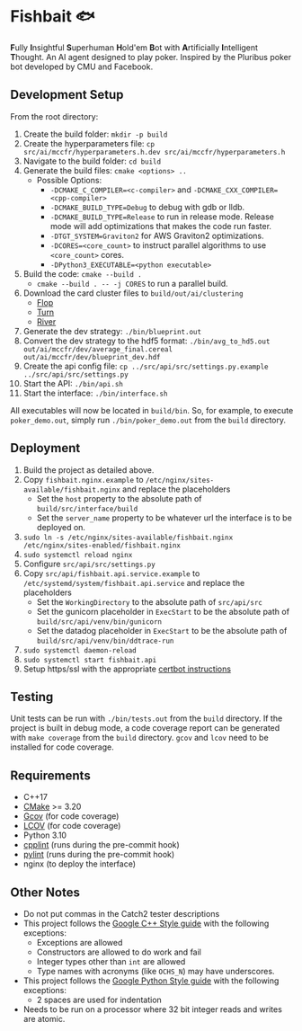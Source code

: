 # Fishbait 🐟
**F**ully **I**nsightful **S**uperhuman **H**old'em **B**ot with
**A**rtificially **I**ntelligent **T**hought. An AI agent designed to play
poker. Inspired by the Pluribus poker bot developed by CMU and Facebook.

## Development Setup
From the root directory:

1. Create the build folder: `mkdir -p build`
2. Create the hyperparameters file: `cp src/ai/mccfr/hyperparameters.h.dev src/ai/mccfr/hyperparameters.h`
3. Navigate to the build folder: `cd build`
4. Generate the build files: `cmake <options> ..`
    * Possible Options:
      * `-DCMAKE_C_COMPILER=<c-compiler>` and
        `-DCMAKE_CXX_COMPILER=<cpp-compiler>`
      * `-DCMAKE_BUILD_TYPE=Debug` to debug with gdb or lldb.
      * `-DCMAKE_BUILD_TYPE=Release` to run in release mode. Release mode
        will add optimizations that makes the code run faster.
      * `-DTGT_SYSTEM=Graviton2` for AWS Graviton2 optimizations.
      * `-DCORES=<core_count>` to instruct parallel algorithms to use
        `<core_count>` cores.
      * `-DPython3_EXECUTABLE=<python executable>`
5. Build the code: `cmake --build .`
    * `cmake --build . -- -j CORES` to run a parallel build.
6. Download the card cluster files to `build/out/ai/clustering`
    * [Flop](https://drive.google.com/file/d/1Q_9M-KGe0855QksD6sro9DI0V4aUwyk9/view?usp=sharing)
    * [Turn](https://drive.google.com/file/d/1KRE-eHi8ryvrnbBjCNCGVTujuCLi9hKz/view?usp=sharing)
    * [River](https://drive.google.com/file/d/1qNSfJKBzAZ2CQGYvplQqjAXPHIkbe3sI/view?usp=sharing)
7. Generate the dev strategy: `./bin/blueprint.out`
8. Convert the dev strategy to the hdf5 format: `./bin/avg_to_hd5.out out/ai/mccfr/dev/average_final.cereal out/ai/mccfr/dev/blueprint_dev.hdf`
9. Create the api config file: `cp ../src/api/src/settings.py.example ../src/api/src/settings.py`
10. Start the API: `./bin/api.sh`
10. Start the interface: `./bin/interface.sh`

All executables will now be located in `build/bin`. So, for example, to execute
`poker_demo.out`, simply run `./bin/poker_demo.out` from the `build` directory.

## Deployment
1. Build the project as detailed above.
2. Copy `fishbait.nginx.example` to
   `/etc/nginx/sites-available/fishbait.nginx` and replace the placeholders
    * Set the `host` property to the absolute path of
      `build/src/interface/build`
    * Set the `server_name` property to be whatever url the interface is to be
      deployed on.
3. `sudo ln -s /etc/nginx/sites-available/fishbait.nginx /etc/nginx/sites-enabled/fishbait.nginx`
4. `sudo systemctl reload nginx`
5. Configure `src/api/src/settings.py`
6. Copy `src/api/fishbait.api.service.example` to
   `/etc/systemd/system/fishbait.api.service` and replace the placeholders
    * Set the `WorkingDirectory` to the absolute path of `src/api/src`
    * Set the gunicorn placeholder in `ExecStart` to be the absolute path of
      `build/src/api/venv/bin/gunicorn`
    * Set the datadog placeholder in `ExecStart` to be the absolute path of
      `build/src/api/venv/bin/ddtrace-run`
7. `sudo systemctl daemon-reload`
8. `sudo systemctl start fishbait.api`
9. Setup https/ssl with the appropriate
   [certbot instructions](https://certbot.eff.org/)

## Testing
Unit tests can be run with `./bin/tests.out` from the `build` directory.
If the project is built in debug mode, a code coverage report can be generated
with `make coverage` from the `build` directory. `gcov` and `lcov` need to be
installed for code coverage.

## Requirements
- C++17
- [CMake](https://cmake.org) >= 3.20
- [Gcov](https://gcc.gnu.org/onlinedocs/gcc/Gcov.html) (for code coverage)
- [LCOV](http://ltp.sourceforge.net/coverage/lcov.php) (for code coverage)
- Python 3.10
- [cpplint](https://github.com/cpplint/cpplint) (runs during the pre-commit
  hook)
- [pylint](https://pylint.org) (runs during the pre-commit hook)
- nginx (to deploy the interface)

## Other Notes
* Do not put commas in the Catch2 tester descriptions
* This project follows the [Google C++ Style guide](https://google.github.io/styleguide/cppguide.html)
  with the following exceptions:
  * Exceptions are allowed
  * Constructors are allowed to do work and fail
  * Integer types other than `int` are allowed
  * Type names with acronyms (like `OCHS_N`) may have underscores.
* This project follows the [Google Python Style guide](https://google.github.io/styleguide/pyguide.html)
  with the following exceptions:
  * 2 spaces are used for indentation
* Needs to be run on a processor where 32 bit integer reads and writes are
  atomic.

